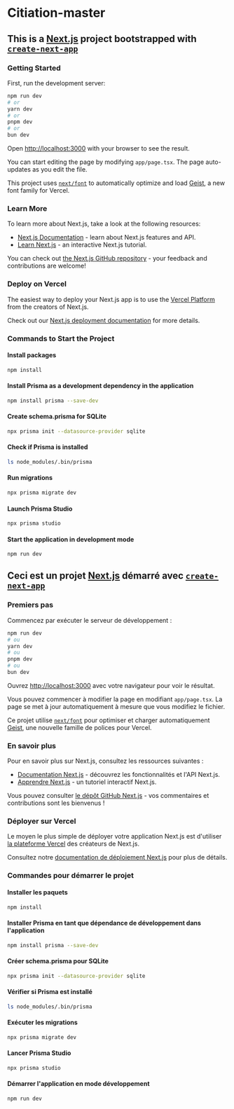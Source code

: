 # Citiation-master

## This is a [Next.js](https://nextjs.org) project bootstrapped with [`create-next-app`](https://nextjs.org/docs/app/api-reference/cli/create-next-app)

### Getting Started

First, run the development server:

```bash
npm run dev
# or
yarn dev
# or
pnpm dev
# or
bun dev
```

Open [http://localhost:3000](http://localhost:3000) with your browser to see the result.

You can start editing the page by modifying `app/page.tsx`. The page auto-updates as you edit the file.

This project uses [`next/font`](https://nextjs.org/docs/app/building-your-application/optimizing/fonts) to automatically optimize and load [Geist](https://vercel.com/font), a new font family for Vercel.

### Learn More

To learn more about Next.js, take a look at the following resources:

- [Next.js Documentation](https://nextjs.org/docs) - learn about Next.js features and API.
- [Learn Next.js](https://nextjs.org/learn) - an interactive Next.js tutorial.

You can check out [the Next.js GitHub repository](https://github.com/vercel/next.js) - your feedback and contributions are welcome!

### Deploy on Vercel

The easiest way to deploy your Next.js app is to use the [Vercel Platform](https://vercel.com/new?utm_medium=default-template&filter=next.js&utm_source=create-next-app&utm_campaign=create-next-app-readme) from the creators of Next.js.

Check out our [Next.js deployment documentation](https://nextjs.org/docs/app/building-your-application/deploying) for more details.

### Commands to Start the Project

#### Install packages

```bash
npm install
```

#### Install Prisma as a development dependency in the application

```bash
npm install prisma --save-dev
```

#### Create schema.prisma for SQLite

```bash
npx prisma init --datasource-provider sqlite
```

#### Check if Prisma is installed

```bash
ls node_modules/.bin/prisma
```

#### Run migrations

```bash
npx prisma migrate dev
```

#### Launch Prisma Studio

```bash
npx prisma studio
```

#### Start the application in development mode

```bash
npm run dev
```





## Ceci est un projet [Next.js](https://nextjs.org) démarré avec [`create-next-app`](https://nextjs.org/docs/app/api-reference/cli/create-next-app)

### Premiers pas

Commencez par exécuter le serveur de développement :

```bash
npm run dev
# ou
yarn dev
# ou
pnpm dev
# ou
bun dev
```

Ouvrez [http://localhost:3000](http://localhost:3000) avec votre navigateur pour voir le résultat.

Vous pouvez commencer à modifier la page en modifiant `app/page.tsx`. La page se met à jour automatiquement à mesure que vous modifiez le fichier.

Ce projet utilise [`next/font`](https://nextjs.org/docs/app/building-your-application/optimizing/fonts) pour optimiser et charger automatiquement [Geist](https://vercel.com/font), une nouvelle famille de polices pour Vercel.

### En savoir plus

Pour en savoir plus sur Next.js, consultez les ressources suivantes :

- [Documentation Next.js](https://nextjs.org/docs) - découvrez les fonctionnalités et l'API Next.js.
- [Apprendre Next.js](https://nextjs.org/learn) - un tutoriel interactif Next.js.

Vous pouvez consulter [le dépôt GitHub Next.js](https://github.com/vercel/next.js) - vos commentaires et contributions sont les bienvenus !

### Déployer sur Vercel

Le moyen le plus simple de déployer votre application Next.js est d'utiliser [la plateforme Vercel](https://vercel.com/new?utm_medium=default-template&filter=next.js&utm_source=create-next-app&utm_campaign=create-next-app-readme) des créateurs de Next.js.

Consultez notre [documentation de déploiement Next.js](https://nextjs.org/docs/app/building-your-application/deploying) pour plus de détails.

### Commandes pour démarrer le projet

#### Installer les paquets

```bash
npm install
```

#### Installer Prisma en tant que dépendance de développement dans l'application

```bash
npm install prisma --save-dev
```

#### Créer schema.prisma pour SQLite

```bash
npx prisma init --datasource-provider sqlite
```

#### Vérifier si Prisma est installé

```bash
ls node_modules/.bin/prisma
```

#### Exécuter les migrations

```bash
npx prisma migrate dev
```

#### Lancer Prisma Studio

```bash
npx prisma studio
```

#### Démarrer l'application en mode développement

```bash
npm run dev
```
